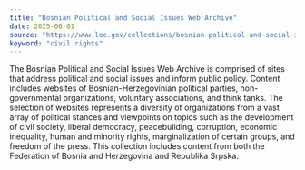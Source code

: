 ```yaml
---
title: "Bosnian Political and Social Issues Web Archive"
date: 2025-06-01
source: "https://www.loc.gov/collections/bosnian-political-and-social-issues-web-archive/about-this-collection/"
keyword: "civil rights"
---
```


The Bosnian Political and Social Issues Web Archive is comprised of sites that address political and social issues and inform public policy. Content includes websites of Bosnian-Herzegovinian political parties, non-governmental organizations, voluntary associations, and think tanks. The selection of websites represents a diversity of organizations from a vast array of political stances and viewpoints on topics such as the development of civil society, liberal democracy, peacebuilding, corruption, economic inequality, human and minority rights, marginalization of certain groups, and freedom of the press. This collection includes content from both the Federation of Bosnia and Herzegovina and Republika Srpska.

